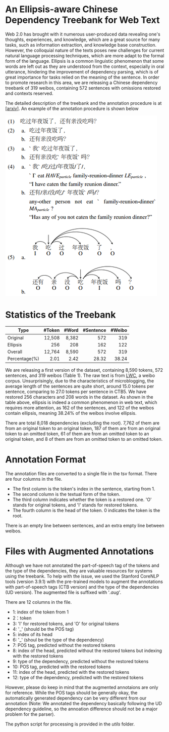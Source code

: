 # An Ellipsis-aware Chinese Dependency Treebank for Web Text

Web 2.0 has brought with it numerous user-produced data revealing one's thoughts, experiences, and knowledge, which are a great source for many tasks, such as information extraction, and knowledge base construction. However, the colloquial nature of the texts poses new challenges for current natural language processing techniques, which are more adapt to the formal form of the language. Ellipsis is a common linguistic phenomenon that some words are left out as they are understood from the context, especially in oral utterance, hindering the improvement of dependency parsing, which is of great importance for tasks relied on the meaning of the sentence. In order to promote research in this area, we are releasing a Chinese dependency treebank of 319 weibos, containing 572 sentences with omissions restored and contexts reserved.

The detailed description of the treebank and the annotation procedure is at [[arxiv]](https://arxiv.org/abs/1801.06613). An example of the annotation procedure is shown below

![An Example of the annotation procedure](./doc/ex.png)

# Statistics of the Treebank

| Type          | #Token | #Word | #Sentence | #Weibo |
| ------------- | -------: | ------: | ----------: | -------: |
| Original      |   12,508 |   8,382 |         572 |      319 |
| Ellipsis      |      256 |     208 |         162 |      122 |
| Overall       |   12,764 |   8,590 |         572 |      319 |
| Percentage(%) |     2.01 |    2.42 |       28.32 |    38.24 |

We are releasing a first version of the dataset, containing 8,590 tokens, 572 sentences, and 319 weibos (Table 1). The raw text is from [LWC](http://lwc.daanvanesch.nl/), a weibo corpus. Unsurprisingly, due to the characteristics of microblogging, the average length of the sentences are quite short, around 15.0 tokens per sentence, comparing to 27.0 tokens per sentence in CTB5. We have restored 256 characters and 208 words in the dataset. As shown in the table above, ellipsis is indeed a common phenomenon in web text, which requires more attention, as 162 of the sentences, and 122 of the weibos contain ellipsis, meaning 38.24% of the weibos involve ellipsis.

There are total 8,018 dependencies (excluding the root). 7,762 of them are from an original token to an original token, 187 of them are from an original token to an omitted token, 61 of them are from an omitted token to an original token, and 8 of them are from an omitted token to an omitted token. 

# Annotation Format

The annotation files are converted to a single file in the tsv format. There are four columns in the file. 
- The first column is the token's index in the sentence, starting from 1. 
- The second column is the textual form of the token. 
- The third column indicates whether the token is a restored one. 'O' stands for original tokens, and 'I' stands for restored tokens. 
- The fourth column is the head of the token. 0 indicates the token is the root. 

There is an empty line between sentences, and an extra empty line between weibos.

# Files with Augmented Annotations

Although we have not annotated the part-of-speech tag of the tokens and the type of the dependencies, they are valuable resources for systems using the treebank. To help with the issue, we used the Stanford CoreNLP tools (version 3.9.1) with the pre-trained models to augment the annotations with part-of-speech tags (CTB version) and the type of the dependencies (UD version). The augmented file is suffixed with '_.aug_'. 

There are 12 columns in the file.
- 1: index of the token from 1
- 2：token
- 3: 'I' for restored tokens, and 'O' for original tokens
- 4: '_' (should be the POS tag)
- 5: index of its head
- 6: '_' (shoul be the type of the dependency)
- 7: POS tag, predicted without the restored tokens
- 8: index of the head, predicted without the restored tokens but indexing with the restored tokens
- 9: type of the dependency, predicted without the restored tokens
- 10: POS tag, predicted with the restored tokens
- 11: index of the head, predicted with the restored tokens 
- 12: type of the dependency, predicted with the restored tokens

However, please do keep in mind that the augmented annotaions are only for reference. While the POS tags should be generally okay, the automatically generated dependency can be very different from our annotation (Note: We annotated the dependency basically following the UD dependency guideline, so the annoation difference should not be a major problem for the parser).

The python script for processing is provided in the _utils_ folder.
